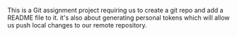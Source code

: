 This is a Git assignment project requiring us to create a git repo and add a README file to it.
it's also about generating personal tokens which will allow us push local changes to our remote repository.
